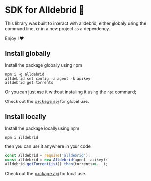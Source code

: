 # SDK for Alldebrid :rocket:

This library was built to interact with alldebrid, either globaly using the command line, or in a new project as a dependency.

Enjoy ! :heart:

## Install globally

Install the package globally using npm
```
npm i -g alldebrid
alldebrid set config -a agent -k apikey
alldebrid get torrents
```
Or you can just use it without installing it using the `npx` command;

Check out the [package api](./doc/global.md) for global use.

## Install locally

Install the package locally using npm
```
npm i alldebrid
```
then you can use it anywhere in your code
```js
const Alldebrid = require('alldebrid');
const alldebrid = new Alldebrid(agent, apikey);
alldebrid.getTorrentList().then(torrents=>...);
```
Check out the [package api](./doc/local.md) for local use.
